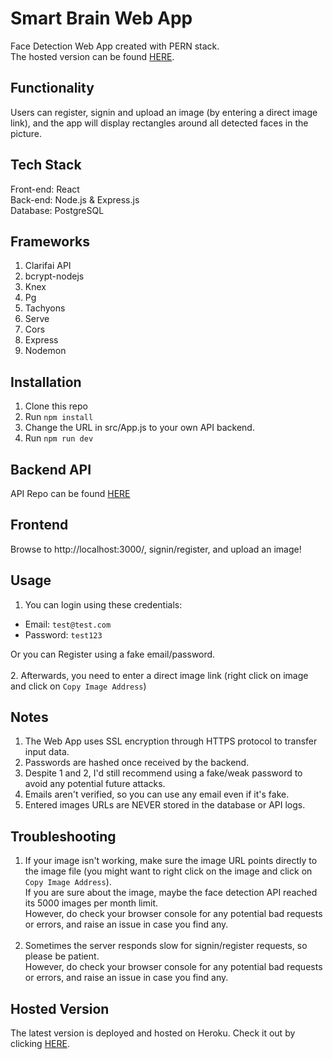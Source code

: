 # Smart Brain Web App
Face Detection Web App created with PERN stack.<br>
The hosted version can be found [HERE](https://smart-brain-karim.herokuapp.com/).

## Functionality
Users can register, signin and upload an image (by entering a direct image link),
and the app will display rectangles around all detected faces in the picture.

## Tech Stack
Front-end: React<br>
Back-end: Node.js & Express.js<br>
Database: PostgreSQL<br>

## Frameworks
1. Clarifai API
2. bcrypt-nodejs
3. Knex
4. Pg
5. Tachyons
6. Serve
7. Cors
8. Express
9. Nodemon

## Installation
1. Clone this repo
2. Run `npm install`
3. Change the URL in src/App.js to your own API backend.
4. Run `npm run dev`

## Backend API
API Repo can be found [HERE](https://github.com/karimkhattaby/smart-brain-api)

## Frontend
Browse to http://localhost:3000/, signin/register, and upload an image!

## Usage
1. You can login using these credentials:
- Email: `test@test.com`
- Password: `test123`

Or you can Register using a fake email/password.<br><br>
2. Afterwards, you need to enter a direct image link
(right click on image and click on `Copy Image Address`)

## Notes
1. The Web App uses SSL encryption through HTTPS protocol to transfer input data.
2. Passwords are hashed once received by the backend.
3. Despite 1 and 2, I'd still recommend using a fake/weak password to avoid any potential future attacks.
4. Emails aren't verified, so you can use any email even if it's fake.
5. Entered images URLs are NEVER stored in the database or API logs.

## Troubleshooting
1. If your image isn't working, make sure the image URL points directly to the image file (you might want to right click on the image and click on `Copy Image Address`).<br>
If you are sure about the image, maybe the face detection API reached its 5000 images per month limit.<br>
However, do check your browser console for any potential bad requests or errors, and raise an issue in case you find any.<br><br>
2. Sometimes the server responds slow for signin/register requests, so please be patient.<br>
However, do check your browser console for any potential bad requests or errors, and raise an issue in case you find any.

## Hosted Version
The latest version is deployed and hosted on Heroku. Check it out by clicking [HERE](https://smart-brain-karim.herokuapp.com/).